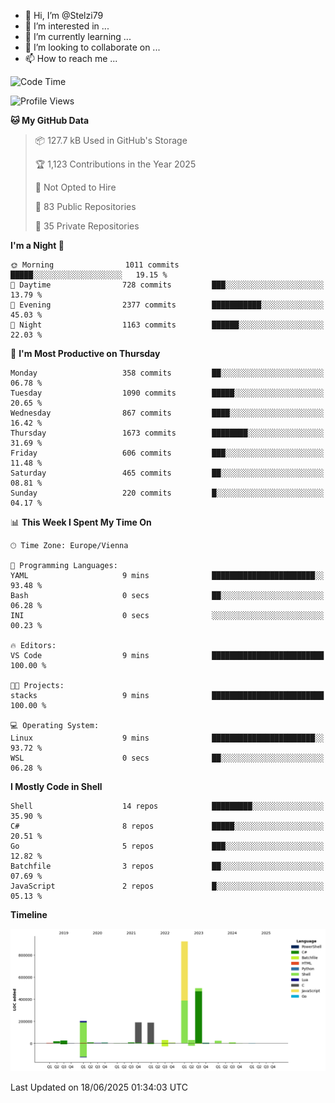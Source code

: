 - 👋 Hi, I’m @Stelzi79
- 👀 I’m interested in ...
- 🌱 I’m currently learning ...
- 💞️ I’m looking to collaborate on ...
- 📫 How to reach me ...

<!--START_SECTION:waka-->
![Code Time](http://img.shields.io/badge/Code%20Time-1%2C140%20hrs%2035%20mins-blue)

![Profile Views](http://img.shields.io/badge/Profile%20Views-0-blue)

**🐱 My GitHub Data** 

> 📦 127.7 kB Used in GitHub's Storage 
 > 
> 🏆 1,123 Contributions in the Year 2025
 > 
> 🚫 Not Opted to Hire
 > 
> 📜 83 Public Repositories 
 > 
> 🔑 35 Private Repositories 
 > 
**I'm a Night 🦉** 

```text
🌞 Morning                1011 commits        █████░░░░░░░░░░░░░░░░░░░░   19.15 % 
🌆 Daytime                728 commits         ███░░░░░░░░░░░░░░░░░░░░░░   13.79 % 
🌃 Evening                2377 commits        ███████████░░░░░░░░░░░░░░   45.03 % 
🌙 Night                  1163 commits        ██████░░░░░░░░░░░░░░░░░░░   22.03 % 
```
📅 **I'm Most Productive on Thursday** 

```text
Monday                   358 commits         ██░░░░░░░░░░░░░░░░░░░░░░░   06.78 % 
Tuesday                  1090 commits        █████░░░░░░░░░░░░░░░░░░░░   20.65 % 
Wednesday                867 commits         ████░░░░░░░░░░░░░░░░░░░░░   16.42 % 
Thursday                 1673 commits        ████████░░░░░░░░░░░░░░░░░   31.69 % 
Friday                   606 commits         ███░░░░░░░░░░░░░░░░░░░░░░   11.48 % 
Saturday                 465 commits         ██░░░░░░░░░░░░░░░░░░░░░░░   08.81 % 
Sunday                   220 commits         █░░░░░░░░░░░░░░░░░░░░░░░░   04.17 % 
```


📊 **This Week I Spent My Time On** 

```text
🕑︎ Time Zone: Europe/Vienna

💬 Programming Languages: 
YAML                     9 mins              ███████████████████████░░   93.48 % 
Bash                     0 secs              ██░░░░░░░░░░░░░░░░░░░░░░░   06.28 % 
INI                      0 secs              ░░░░░░░░░░░░░░░░░░░░░░░░░   00.23 % 

🔥 Editors: 
VS Code                  9 mins              █████████████████████████   100.00 % 

🐱‍💻 Projects: 
stacks                   9 mins              █████████████████████████   100.00 % 

💻 Operating System: 
Linux                    9 mins              ███████████████████████░░   93.72 % 
WSL                      0 secs              ██░░░░░░░░░░░░░░░░░░░░░░░   06.28 % 
```

**I Mostly Code in Shell** 

```text
Shell                    14 repos            █████████░░░░░░░░░░░░░░░░   35.90 % 
C#                       8 repos             █████░░░░░░░░░░░░░░░░░░░░   20.51 % 
Go                       5 repos             ███░░░░░░░░░░░░░░░░░░░░░░   12.82 % 
Batchfile                3 repos             ██░░░░░░░░░░░░░░░░░░░░░░░   07.69 % 
JavaScript               2 repos             █░░░░░░░░░░░░░░░░░░░░░░░░   05.13 % 
```



**Timeline**

![Lines of Code chart](https://raw.githubusercontent.com/Stelzi79/Stelzi79/main/assets/bar_graph.png)


 Last Updated on 18/06/2025 01:34:03 UTC
<!--END_SECTION:waka-->

<!---
Stelzi79/Stelzi79 is a ✨ special ✨ repository because its `README.md` (this file) appears on your GitHub profile.
You can click the Preview link to take a look at your changes.
--->
